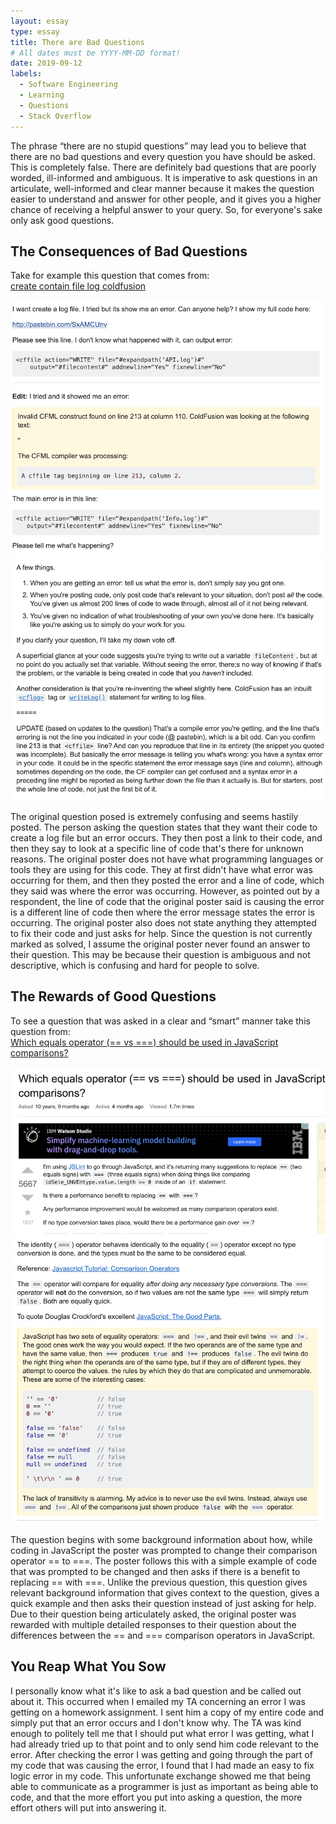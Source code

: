 ```yaml
---
layout: essay
type: essay
title: There are Bad Questions
# All dates must be YYYY-MM-DD format!
date: 2019-09-12
labels:
  - Software Engineering
  - Learning
  - Questions
  - Stack Overflow
---
```


The phrase “there are no stupid questions” may lead you to believe that there are no bad questions and every question you have should be asked. 
This is completely false. 
There are definitely bad questions that are poorly worded, ill-informed and ambiguous. 
It is imperative to ask questions in an articulate, well-informed and clear manner because it makes the question easier to understand and answer for other people, and it gives you a higher chance of receiving a helpful answer to your query.
So, for everyone's sake only ask good questions.  

## The Consequences of Bad Questions 
Take for example this question that comes from: 
<br/> <a href = "https://stackoverflow.com/questions/13946934/create-contain-file-log-coldfusion"> create contain file log coldfusion </a>

<img alt="Bad Question Example" src="../images/bad-question.png">
<img alt="Response to a bad question" src="../images/bad-question-answer.png">

The original question posed is extremely confusing and seems hastily posted. 
The person asking the question states that they want their code to create a log file but an error occurs. 
They then post a link to their code, and then they say to look at a specific line of code that's there for unknown reasons. 
The original poster does not have what programming languages or tools they are using for this code. 
They at first didn't have what error was occurring for them, and then they posted the error and a line of code, which they said was where the error was occurring. 
However, as pointed out by a respondent, the line of code that the original poster said is causing the error is a different line of code then where the error message states the error is occurring. 
The original poster also does not state anything they attempted to fix their code and just asks for help. 
Since the question is not currently marked as solved, I assume the original poster never found an answer to their question. 
This may be because their question is ambiguous and not descriptive, which is confusing and hard for people to solve. 

## The Rewards of Good Questions
To see a question that was asked in a clear and “smart” manner take this question from: 
<br/> <a href = "https://stackoverflow.com/questions/359494/which-equals-operator-vs-should-be-used-in-javascript-comparisons/359509#359509"> Which equals operator (== vs ===) should be used in JavaScript comparisons? </a>

<img alt="Good Question Example" src="../images/comparisons-question.png">
<img alt="Response to a good question" src="../images/comparisons-answer.png">

The question begins with some background information about how, while coding in JavaScript the poster was prompted to change their comparison operator == to ===. 
The poster follows this with a simple example of code that was prompted to be changed and then asks if there is a benefit to replacing == with ===. 
Unlike the previous question, this question gives relevant background information that gives context to the question, gives a quick example and then asks their question instead of just asking for help. 
Due to their question being articulately asked, the original poster was rewarded with multiple detailed responses to their question about the differences between the == and === comparison operators in JavaScript. 

## You Reap What You Sow
I personally know what it's like to ask a bad question and be called out about it. 
This occurred when I emailed my TA concerning an error I was getting on a homework assignment. 
I sent him a copy of my entire code and simply put that an error occurs and I don't know why. 
The TA was kind enough to politely tell me that I should put what error I was getting, what I had already tried up to that point and to only send him code relevant to the error. 
After checking the error I was getting and going through the part of my code that was causing the error, I found that I had made an easy to fix logic error in my code. 
This unfortunate exchange showed me that being able to communicate as a programmer is just as important as being able to code, and that the more effort you put into asking a question, the more effort others will put into answering it. 
